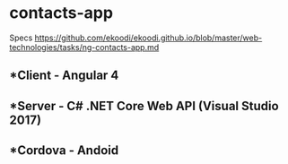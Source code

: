 # contacts-app

Specs
https://github.com/ekoodi/ekoodi.github.io/blob/master/web-technologies/tasks/ng-contacts-app.md

## *Client - Angular 4
## *Server - C# .NET Core Web API (Visual Studio 2017)
## *Cordova - Andoid

